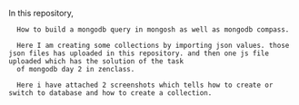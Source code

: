 In this repository,

      How to build a mongodb query in mongosh as well as mongodb compass.

      Here I am creating some collections by importing json values. those json files has uploaded in this repository. and then one js file uploaded which has the solution of the task
      of mongodb day 2 in zenclass.

      Here i have attached 2 screenshots which tells how to create or switch to database and how to create a collection.
